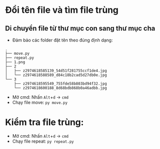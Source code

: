 # Đổi tên file và tìm file trùng

## Di chuyển file từ thư mục con sang thư mục cha
- Đảm bảo các folder đặt tên theo đúng định dạng:
```
.
├── move.py
├── repeat.py
├── 1.png
├── 2
│   ├── z2974618585139_54d51f281755ccf1de4.jpg
│   └── z2974618588589_d84c18b2cad5d27db0e.jpg
└── 3
    ├── z2974618595549_755fde58b803bd94f32.jpg
    └── z2974618600188_8d68bdb868b0a46adbb.jpg
```
- Mở cmd: Nhấn `Alt`+`d` -> `cmd`
- Chạy file move: `py move.py`

# Kiểm tra file trùng:
- Mở cmd: Nhấn `Alt`+`d` -> `cmd`
- Chạy file repeat: `py repeat.py`



